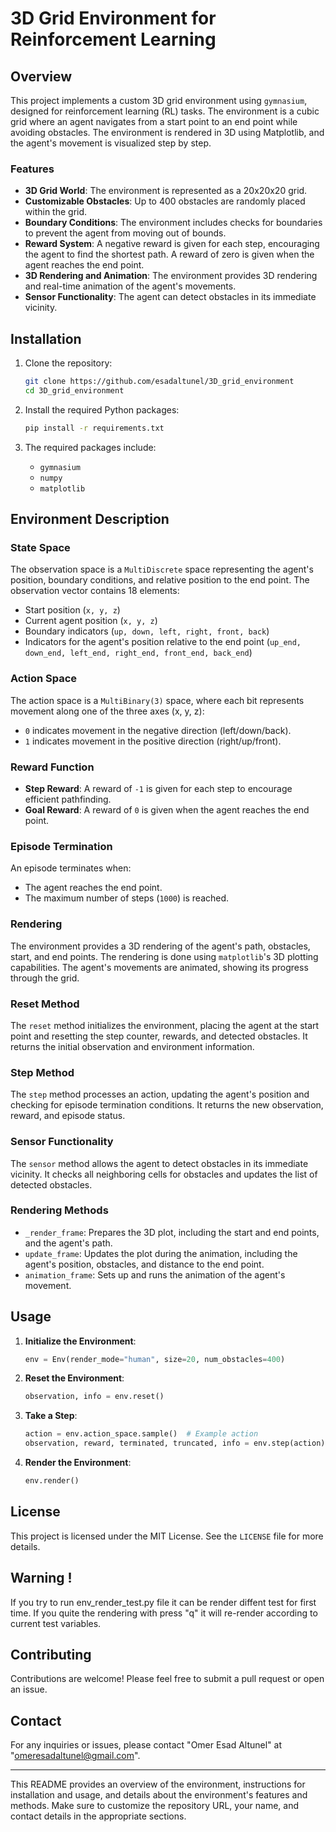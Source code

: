 # 3D Grid Environment for Reinforcement Learning

## Overview

This project implements a custom 3D grid environment using `gymnasium`, designed for reinforcement learning (RL) tasks. The environment is a cubic grid where an agent navigates from a start point to an end point while avoiding obstacles. The environment is rendered in 3D using Matplotlib, and the agent's movement is visualized step by step.

### Features

- **3D Grid World**: The environment is represented as a 20x20x20 grid.
- **Customizable Obstacles**: Up to 400 obstacles are randomly placed within the grid.
- **Boundary Conditions**: The environment includes checks for boundaries to prevent the agent from moving out of bounds.
- **Reward System**: A negative reward is given for each step, encouraging the agent to find the shortest path. A reward of zero is given when the agent reaches the end point.
- **3D Rendering and Animation**: The environment provides 3D rendering and real-time animation of the agent's movements.
- **Sensor Functionality**: The agent can detect obstacles in its immediate vicinity.

## Installation

1. Clone the repository:
   ```bash
   git clone https://github.com/esadaltunel/3D_grid_environment
   cd 3D_grid_environment
   ```

2. Install the required Python packages:
   ```bash
   pip install -r requirements.txt
   ```

3. The required packages include:
   - `gymnasium`
   - `numpy`
   - `matplotlib`

## Environment Description

### State Space

The observation space is a `MultiDiscrete` space representing the agent's position, boundary conditions, and relative position to the end point. The observation vector contains 18 elements:
- Start position (`x, y, z`)
- Current agent position (`x, y, z`)
- Boundary indicators (`up, down, left, right, front, back`)
- Indicators for the agent's position relative to the end point (`up_end, down_end, left_end, right_end, front_end, back_end`)

### Action Space

The action space is a `MultiBinary(3)` space, where each bit represents movement along one of the three axes (x, y, z):
- `0` indicates movement in the negative direction (left/down/back).
- `1` indicates movement in the positive direction (right/up/front).

### Reward Function

- **Step Reward**: A reward of `-1` is given for each step to encourage efficient pathfinding.
- **Goal Reward**: A reward of `0` is given when the agent reaches the end point.

### Episode Termination

An episode terminates when:
- The agent reaches the end point.
- The maximum number of steps (`1000`) is reached.

### Rendering

The environment provides a 3D rendering of the agent's path, obstacles, start, and end points. The rendering is done using `matplotlib`'s 3D plotting capabilities. The agent's movements are animated, showing its progress through the grid.

### Reset Method

The `reset` method initializes the environment, placing the agent at the start point and resetting the step counter, rewards, and detected obstacles. It returns the initial observation and environment information.

### Step Method

The `step` method processes an action, updating the agent's position and checking for episode termination conditions. It returns the new observation, reward, and episode status.

### Sensor Functionality

The `sensor` method allows the agent to detect obstacles in its immediate vicinity. It checks all neighboring cells for obstacles and updates the list of detected obstacles.

### Rendering Methods

- `_render_frame`: Prepares the 3D plot, including the start and end points, and the agent's path.
- `update_frame`: Updates the plot during the animation, including the agent's position, obstacles, and distance to the end point.
- `animation_frame`: Sets up and runs the animation of the agent's movement.

## Usage

1. **Initialize the Environment**:
   ```python
   env = Env(render_mode="human", size=20, num_obstacles=400)
   ```

2. **Reset the Environment**:
   ```python
   observation, info = env.reset()
   ```

3. **Take a Step**:
   ```python
   action = env.action_space.sample()  # Example action
   observation, reward, terminated, truncated, info = env.step(action)
   ```

4. **Render the Environment**:
   ```python
   env.render()
   ```

## License

This project is licensed under the MIT License. See the `LICENSE` file for more details.

## Warning !

If you try to run env_render_test.py file it can be render diffent test for first time. If you quite the rendering with press "q" it will re-render according to current test variables.

## Contributing

Contributions are welcome! Please feel free to submit a pull request or open an issue.

## Contact

For any inquiries or issues, please contact "Omer Esad Altunel" at "omeresadaltunel@gmail.com".

---

This README provides an overview of the environment, instructions for installation and usage, and details about the environment's features and methods. Make sure to customize the repository URL, your name, and contact details in the appropriate sections.
